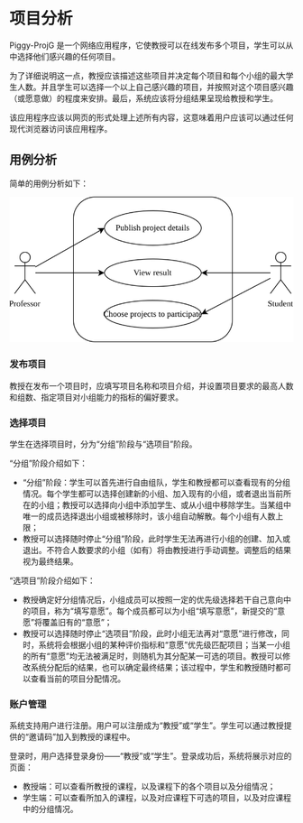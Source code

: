 # 项目分析

Piggy-ProjG 是一个网络应用程序，它使教授可以在线发布多个项目，学生可以从中选择他们感兴趣的任何项目。

为了详细说明这一点，教授应该描述这些项目并决定每个项目和每个小组的最大学生人数。并且学生可以选择一个以上自己感兴趣的项目，并按照对这个项目感兴趣（或愿意做）的程度来安排。最后，系统应该将分组结果呈现给教授和学生。

该应用程序应该以网页的形式处理上述所有内容，这意味着用户应该可以通过任何现代浏览器访问该应用程序。

## 用例分析

简单的用例分析如下：

![系统用例简图](assets/brief-use-cases.svg)

### 发布项目

教授在发布一个项目时，应填写项目名称和项目介绍，并设置项目要求的最高人数和组数、指定项目对小组能力的指标的偏好要求。

### 选择项目

学生在选择项目时，分为“分组”阶段与“选项目”阶段。

“分组”阶段介绍如下：

- “分组”阶段：学生可以首先进行自由组队，学生和教授都可以查看现有的分组情况。每个学生都可以选择创建新的小组、加入现有的小组，或者退出当前所在的小组；教授可以选择向小组中添加学生、或从小组中移除学生。当某组中唯一的成员选择退出小组或被移除时，该小组自动解散。每个小组有人数上限；
- 教授可以选择随时停止“分组”阶段，此时学生无法再进行小组的创建、加入或退出。不符合人数要求的小组（如有）将由教授进行手动调整。调整后的结果视为最终结果。

“选项目”阶段介绍如下：

- 教授确定好分组情况后，小组成员可以按照一定的优先级选择若干自己意向中的项目，称为“填写意愿”。每个成员都可以为小组“填写意愿”，新提交的“意愿”将覆盖旧有的“意愿”；
- 教授可以选择随时停止“选项目”阶段，此时小组无法再对“意愿”进行修改，同时，系统将会根据小组的某种评价指标和“意愿”优先级匹配项目；当某一小组的所有“意愿”均无法被满足时，则随机为其分配某一可选的项目。教授可以修改系统分配后的结果，也可以确定最终结果；该过程中，学生和教授随时都可以查看当前的项目分配情况。

### 账户管理

系统支持用户进行注册。用户可以注册成为“教授”或“学生”。学生可以通过教授提供的“邀请码”加入到教授的课程中。

登录时，用户选择登录身份——“教授”或“学生”。登录成功后，系统将展示对应的页面：

- 教授端：可以查看所教授的课程，以及课程下的各个项目以及分组情况；
- 学生端：可以查看所加入的课程，以及对应课程下可选的项目，以及对应课程中的分组情况。
